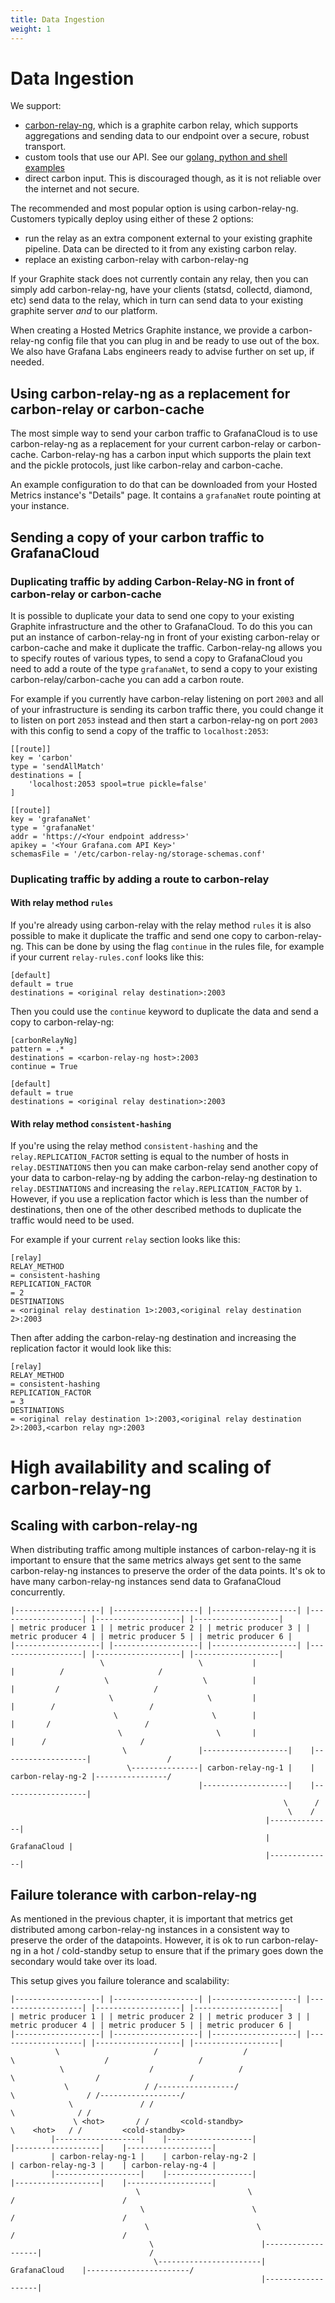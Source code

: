 ```yaml
---
title: Data Ingestion
weight: 1
---
```


# Data Ingestion

We support:

* [carbon-relay-ng](https://github.com/graphite-ng/carbon-relay-ng), which is a graphite carbon relay, which supports aggregations and sending data to our endpoint over a secure, robust transport.
* custom tools that use our API. See our [golang, python and shell examples](https://github.com/grafana/hosted-metrics-sender-example)
* direct carbon input. This is discouraged though, as it is not reliable over the internet and not secure.

The recommended and most popular option is using carbon-relay-ng.
Customers typically deploy using either of these 2 options:

* run the relay as an extra component external to your existing graphite pipeline. Data can be directed to it from any existing carbon relay.
* replace an existing carbon-relay with carbon-relay-ng

If your Graphite stack does not currently contain any relay, then you can simply add carbon-relay-ng, have your clients (statsd, collectd, diamond, etc) send data to the relay, which in turn can send data to your existing graphite server *and* to our platform.

When creating a Hosted Metrics Graphite instance, we provide a carbon-relay-ng config file that you can plug in and be ready to use out of the box.
We also have Grafana Labs engineers ready to advise further on set up, if needed.

## Using carbon-relay-ng as a replacement for carbon-relay or carbon-cache

The most simple way to send your carbon traffic to GrafanaCloud is to use carbon-relay-ng as a replacement for your current carbon-relay or carbon-cache. Carbon-relay-ng has a carbon input which supports the plain text and the pickle protocols, just like carbon-relay and carbon-cache. 

An example configuration to do that can be downloaded from your Hosted Metrics instance's "Details" page. It contains a `grafanaNet` route pointing at your instance.

## Sending a copy of your carbon traffic to GrafanaCloud

### Duplicating traffic by adding Carbon-Relay-NG in front of carbon-relay or carbon-cache

It is possible to duplicate your data to send one copy to your existing Graphite infrastructure and the other to GrafanaCloud. To do this you can put an instance of carbon-relay-ng in front of your existing carbon-relay or carbon-cache and make it duplicate the traffic. Carbon-relay-ng allows you to specify routes of various types, to send a copy to GrafanaCloud you need to add a route of the type `grafanaNet`, to send a copy to your existing carbon-relay/carbon-cache you can add a carbon route.

For example if you currently have carbon-relay listening on port `2003` and all of your infrastructure is sending its carbon traffic there, you could change it to listen on port `2053` instead and then start a carbon-relay-ng on port `2003` with this config to send a copy of the traffic to `localhost:2053`:

```
[[route]]
key = 'carbon'
type = 'sendAllMatch'
destinations = [
    'localhost:2053 spool=true pickle=false'
]

[[route]]
key = 'grafanaNet'
type = 'grafanaNet'
addr = 'https://<Your endpoint address>'
apikey = '<Your Grafana.com API Key>'
schemasFile = '/etc/carbon-relay-ng/storage-schemas.conf'
```

### Duplicating traffic by adding a route to carbon-relay

#### With relay method `rules`

If you're already using carbon-relay with the relay method `rules` it is also possible to make it duplicate the traffic and send one copy to carbon-relay-ng. This can be done by using the flag `continue` in the rules file, for example if your current `relay-rules.conf` looks like this:

```
[default]
default = true
destinations = <original relay destination>:2003
```

Then you could use the `continue` keyword to duplicate the data and send a copy to carbon-relay-ng:

```
[carbonRelayNg]
pattern = .*
destinations = <carbon-relay-ng host>:2003
continue = True

[default]
default = true
destinations = <original relay destination>:2003
```

#### With relay method `consistent-hashing`

If you're using the relay method `consistent-hashing` and the `relay.REPLICATION_FACTOR` setting is equal to the number of hosts in `relay.DESTINATIONS` then you can make carbon-relay send another copy of your data to carbon-relay-ng by adding the carbon-relay-ng destination to `relay.DESTINATIONS` and increasing the `relay.REPLICATION_FACTOR` by `1`. However, if you use a replication factor which is less than the number of destinations, then one of the other described methods to duplicate the traffic would need to be used.

For example if your current `relay` section looks like this:

```
[relay]
RELAY_METHOD                                                                            = consistent-hashing
REPLICATION_FACTOR                                                                      = 2
DESTINATIONS                                                                            = <original relay destination 1>:2003,<original relay destination 2>:2003
```

Then after adding the carbon-relay-ng destination and increasing the replication factor it would look like this:

```
[relay]
RELAY_METHOD                                                                            = consistent-hashing
REPLICATION_FACTOR                                                                      = 3
DESTINATIONS                                                                            = <original relay destination 1>:2003,<original relay destination 2>:2003,<carbon relay ng>:2003
```

# High availability and scaling of carbon-relay-ng

## Scaling with carbon-relay-ng

When distributing traffic among multiple instances of carbon-relay-ng it is important to ensure that the same metrics always get sent to the same carbon-relay-ng instances to preserve the order of the data points. It's ok to have many carbon-relay-ng instances send data to GrafanaCloud concurrently.

```
|-------------------| |-------------------| |-------------------| |-------------------| |-------------------| |-------------------|
| metric producer 1 | | metric producer 2 | | metric producer 3 | | metric producer 4 | | metric producer 5 | | metric producer 6 | 
|-------------------| |-------------------| |-------------------| |-------------------| |-------------------| |-------------------| 
                    \                     \           |                      |          /                     /
                     \                     \          |                      |         /                     /
                      \                     \         |                      |        /                     /
                       \                     \        |                      |       /                     /
                        \                     \       |                      |      /                     /
                         \                |-------------------|    |-------------------|                 /
                          \---------------| carbon-relay-ng-1 |    | carbon-relay-ng-2 |----------------/
                                          |-------------------|    |-------------------|
                                                             \      /
                                                              \    /
                                                         |--------------|
                                                         | GrafanaCloud |
                                                         |--------------|
```

## Failure tolerance with carbon-relay-ng

As mentioned in the previous chapter, it is important that metrics get distributed among carbon-relay-ng instances in a consistent way to preserve the order of the datapoints. However, it is ok to run carbon-relay-ng in a hot / cold-standby setup to ensure that if the primary goes down the secondary would take over its load.

This setup gives you failure tolerance and scalability:

```
|-------------------| |-------------------| |-------------------| |-------------------| |-------------------| |-------------------|
| metric producer 1 | | metric producer 2 | | metric producer 3 | | metric producer 4 | | metric producer 5 | | metric producer 6 | 
|-------------------| |-------------------| |-------------------| |-------------------| |-------------------| |-------------------| 
          \                     /                   /                        \                    /                    /
           \                   /                   /                          \                  /                    /
            \                 / /-----------------/                            \                / /------------------/
             \               / /                                                \              / /
              \ <hot>       / /       <cold-standby>                             \    <hot>   / /         <cold-standby>
         |-------------------|    |-------------------|                       |-------------------|    |-------------------|
         | carbon-relay-ng-1 |    | carbon-relay-ng-2 |                       | carbon-relay-ng-3 |    | carbon-relay-ng-4 |
         |-------------------|    |-------------------|                       |-------------------|    |-------------------|
                            \                        \                         /                        /
                             \                        \                       /                        /
                              \                        \                     /                        /
                               \                        |-------------------|                        /
                                \-----------------------|   GrafanaCloud    |-----------------------/
                                                        |-------------------|
```